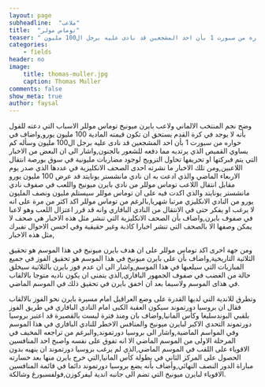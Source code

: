 ```yaml
---
layout: page
subheadline:  "ملاعب"
title:  "توماس مولر"
teaser: " وضح نجم المنتخب الالماني ولاعب بايرن ميونيخ توماس موللر الاسباب التي دعته للقول بأنه لا يوجد في كرة القدم يستحق ان تكون قيمته المادية 100 مليون يورو,واضاف في حواره من سبورت 1 بأن احد المشجعين قد نادى عليه برجل ال100 مليون."
categories:
    - fields
header: no
image:
    title: thomas-muller.jpg
    caption: Thomas Muller
comments: false
show_meta: true
author: faysal
---
```

 وضح نجم المنتخب الالماني ولاعب بايرن ميونيخ توماس موللر الاسباب التي دعته للقول بأنه لا يوجد في كرة القدم يستحق ان تكون قيمته المادية 100 مليون يورو,واضاف في حواره من سبورت 1 بأن احد المشجعين قد نادى عليه برجل ال100 مليون وسأله كم يساوي القميص الذي يرتديه مما دفعه للشعور بالجنون,واشار الى ان البعض من الاخبار التي يتم فبركتها او تحريفها تحاول الترويج لوجود مضاربات مليونية في سوق بورصة انتقال اللاعبين,ومن تلك الاخبار ما نشرته احدى الصحف الانكليزية في عددها الذي صدر يوم الاربعاء الماضي والذي ادعت به ان نادي مانشستر يونايتد قد عرض 100 مليون يورو مقابل انتقال اللاعب توماس موللر من نادي بايرن ميونيخ واللعب في صفوف نادي مانشستر يونايتد والذي اكدت فيه على ان توماس موللر سيستلم مليون ونصف المليون يورو من النادي الانكليزي مرتبا شهريا,بالرغم من توماس موللر اكد اكثر من مرة على انه لا يرغب او يفكر حتى في الانتقال من النادي البافاري وانه قد قرر اعتزال اللعب وهو لاعبا في صفوف بايرن,واضاف بأن الصحف الانكليزية التي تنشر مثل هذه الاخبار هي صحف لا يمكن وصفها الا بالصحف التي تنشر اخبارا كاذبة وغير حقيقية وفي احسن الاحوال تفبرك مثل هذه الاخبار,

  ومن جهة اخرى اكد توماس موللر على ان هدف بايرن ميونيخ في هذا الموسم هو تحقيق الثلاثية التاريخية,واضاف بأن على بايرن ميونيخ في هذا الموسم هو تحقيق الفوز في جميع المباريات التي سيلعبها في هذا الموسم,واشار الى ان عدم فوز بايرن بالثلاثية سيخلق حالة من الغضب في صفوف الجمهور البافاري,الذي يتمنى ان يكون ناديه متوجا بالالقاب في هذاى الموسم ولاسيما بعد ان اخفق بايرن في تحقيق ذلك في الموسم الماضي.

   وتطرق للاندية التي لديها القدرة على وضع العراقيل امام مسيرة بايرن نحو الفوز بالالقاب فقال ان بروسيا دورتموند سيكون العقبة الكبى امام النادي البافاري في طريق الفوز بلقبي البوندسليغا وكأس المانيا,واضاف بان ومنذ فترة ليست بالقصيرة قد اعتبر بروسيا دورتموند التحدي الاكبر لبايرن ميونيخ والمنافس الاخطر للنادي البافاري في هذا الموسم وفي المواسم الماضية,واشار الى بروسيا دورتموند,والبرغم من تراجعه المخيف في المرحلة الاولى من الموسم الماضي الا انه تفوق على نفسه واصبح احد المنافسين الاقوياء على اللقب في الموسم الماضي,الذي لم يرغب بروسيا دورتموند ان ينهيه بدون الحصول على المركز الثاني في بطولة كأس المانيا,التي خرج بايرن منها بعد خسارته مباراة الدور النصف النهائي,وأضاف بأنه يضع بروسيا دورتموند دائما في قائمة المنافسين الاقوياء لبايرن ميونيخ التي تضم الى جانبه اندية ليفركوزن,فولفسبورغ وشالكة.
